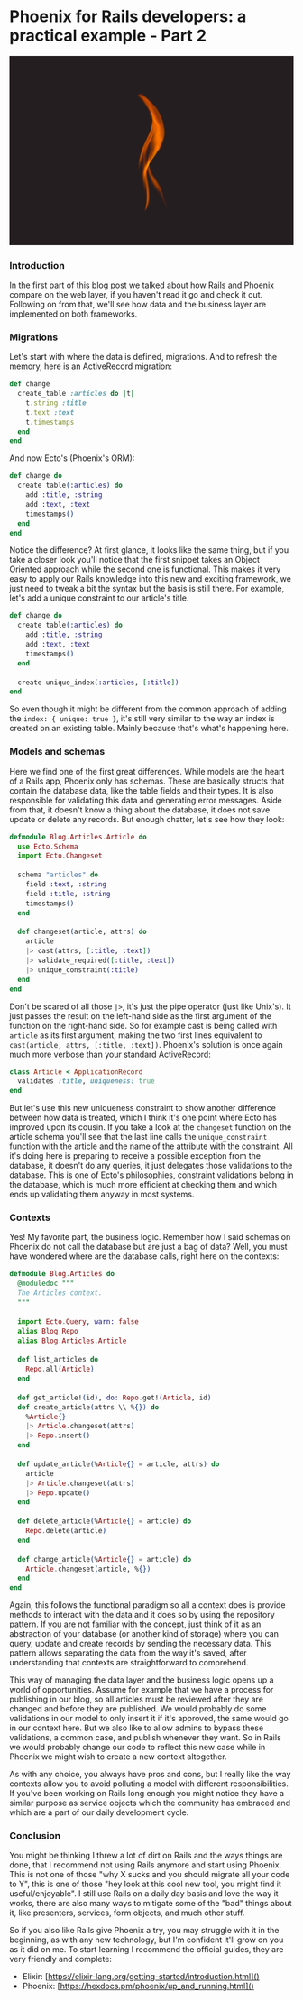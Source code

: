 # Phoenix for Rails developers: a practical example - Part 2

![Small flame](images/small-flame.jpg)

### Introduction

In the first part of this blog post we talked about how Rails and Phoenix compare on the web layer, if you haven't read it go and check it out. Following on from that, we'll see how data and the business layer are implemented on both frameworks.

### Migrations

Let's start with where the data is defined, migrations. And to refresh the memory, here is an ActiveRecord migration:

```ruby
def change
  create_table :articles do |t|
    t.string :title
    t.text :text
    t.timestamps
  end
end
```

And now Ecto's (Phoenix's ORM):

```elixir
def change do
  create table(:articles) do
    add :title, :string
    add :text, :text
    timestamps()
  end
end
```

Notice the difference? At first glance, it looks like the same thing, but if you take a closer look you'll notice that the first snippet takes an Object Oriented approach while the second one is functional. This makes it very easy to apply our Rails knowledge into this new and exciting framework, we just need to tweak a bit the syntax but the basis is still there. For example, let's add a unique constraint to our article's title.

```elixir
def change do
  create table(:articles) do
    add :title, :string
    add :text, :text
    timestamps()
  end

  create unique_index(:articles, [:title])
end
```

So even though it might be different from the common approach of adding the `index: { unique: true }`, it's still very similar to the way an index is created on an existing table. Mainly because that's what's happening here.

### Models and schemas

Here we find one of the first great differences. While models are the heart of a Rails app, Phoenix only has schemas. These are basically structs that contain the database data, like the table fields and their types. It is also responsible for validating this data and generating error messages. Aside from that, it doesn't know a thing about the database, it does not save update or delete any records. But enough chatter, let's see how they look:

```elixir
defmodule Blog.Articles.Article do
  use Ecto.Schema
  import Ecto.Changeset

  schema "articles" do
    field :text, :string
    field :title, :string
    timestamps()
  end

  def changeset(article, attrs) do
    article
    |> cast(attrs, [:title, :text])
    |> validate_required([:title, :text])
    |> unique_constraint(:title)
  end
end
```

Don't be scared of all those `|>`, it's just the pipe operator (just like Unix's). It just passes the result on the left-hand side as the first argument of the function on the right-hand side. So for example cast is being called with `article` as its first argument, making the two first lines equivalent to `cast(article, attrs, [:title, :text])`.
Phoenix's solution is once again much more verbose than your standard ActiveRecord:

```ruby
class Article < ApplicationRecord
  validates :title, uniqueness: true
end
```

But let's use this new uniqueness constraint to show another difference between how data is treated, which I think it's one point where Ecto has improved upon its cousin. If you take a look at the `changeset` function on the article schema you'll see that the last line calls the `unique_constraint` function with the article and the name of the attribute with the constraint. All it's doing here is preparing to receive a possible exception from the database, it doesn't do any queries, it just delegates those validations to the database. This is one of Ecto's philosophies, constraint validations belong in the database, which is much more efficient at checking them and which ends up validating them anyway in most systems.

### Contexts

Yes! My favorite part, the business logic. Remember how I said schemas on Phoenix do not call the database but are just a bag of data? Well, you must have wondered where are the database calls, right here on the contexts:

```elixir
defmodule Blog.Articles do
  @moduledoc """
  The Articles context.
  """

  import Ecto.Query, warn: false
  alias Blog.Repo
  alias Blog.Articles.Article

  def list_articles do
    Repo.all(Article)
  end

  def get_article!(id), do: Repo.get!(Article, id)
  def create_article(attrs \\ %{}) do
    %Article{}
    |> Article.changeset(attrs)
    |> Repo.insert()
  end

  def update_article(%Article{} = article, attrs) do
    article
    |> Article.changeset(attrs)
    |> Repo.update()
  end

  def delete_article(%Article{} = article) do
    Repo.delete(article)
  end

  def change_article(%Article{} = article) do
    Article.changeset(article, %{})
  end
end
```

Again, this follows the functional paradigm so all a context does is provide methods to interact with the data and it does so by using the repository pattern. If you are not familiar with the concept, just think of it as an abstraction of your database (or another kind of storage) where you can query, update and create records by sending the necessary data. This pattern allows separating the data from the way it's saved, after understanding that contexts are straightforward to comprehend.

This way of managing the data layer and the business logic opens up a world of opportunities. Assume for example that we have a process for publishing in our blog, so all articles must be reviewed after they are changed and before they are published. We would probably do some validations in our model to only insert it if it's approved, the same would go in our context here. But we also like to allow admins to bypass these validations, a common case, and publish whenever they want. So in Rails we would probably change our code to reflect this new case while in Phoenix we might wish to create a new context altogether.

As with any choice, you always have pros and cons, but I really like the way contexts allow you to avoid polluting a model with different responsibilities. If you've been working on Rails long enough you might notice they have a similar purpose as service objects which the community has embraced and which are a part of our daily development cycle.

### Conclusion

You might be thinking I threw a lot of dirt on Rails and the ways things are done, that I recommend not using Rails anymore and start using Phoenix. This is not one of those "why X sucks and you should migrate all your code to Y", this is one of those "hey look at this cool new tool, you might find it useful/enjoyable". I still use Rails on a daily day basis and love the way it works, there are also many ways to mitigate some of the "bad" things about it, like presenters, services, form objects, and much other stuff.

So if you also like Rails give Phoenix a try, you may struggle with it in the beginning, as with any new technology, but I'm confident it'll grow on you as it did on me. To start learning I recommend the official guides, they are very friendly and complete:

- Elixir: [https://elixir-lang.org/getting-started/introduction.html]()
- Phoenix: [https://hexdocs.pm/phoenix/up_and_running.html]()
